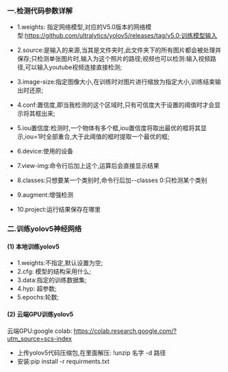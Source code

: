 ### 一.检测代码参数详解
* 1.weights: 指定网络模型,对应的V5.0版本的网络模型:https://github.com/ultralytics/yolov5/releases/tag/v5.0;训练模型输入
* 2.source:是输入的来源,当其是文件夹时,此文件夹下的所有图片都会被处理并保存;只检测单张图片时,输入为这个照片的路径;视频也可以检测:输入视频路径,可以输入youtube视频连接直接检测;
* 3.image-size:指定图像大小,在训练时对图片进行缩放为指定大小,训练结束输出时还原;
* 4.conf:置信度,即当我检测的这个区域时,只有可信度大于设置的阈值时才会显示将其框出来;
* 5.iou置信度:检测时,一个物体有多个框,iou置信度将取出最优的框将其显示,iou=1时全部重合,大于此阈值的框时提取一个最优的框;
* 6.device:使用的设备

* 7.view-img:命令行后加上这个,运算后会直接显示结果

* 8.classes:只想要某一个类别时,命令行后加--classes 0:只检测某个类别
* 9.augment:增强检测
* 10.project:运行结果保存在哪里

### 二.训练yolov5神经网络
#### (1) 本地训练yolov5
* 1.weights:不指定,默认设置为空;
* 2.cfg: 模型的结构采用什么;
* 3.data:指定的训练数据集;
* 4.hyp: 超参数;
* 5.epochs:轮数;
#### (2) 云端GPU训练yolov5
云端GPU:google colab:  https://colab.research.google.com/?utm_source=scs-index
* 上传yolov5代码压缩包,在里面解压: !unzip 名字 -d 路径
* 安装:pip install -r requirments.txt

